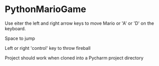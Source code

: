 # PythonMarioGame

Use eiter the left and right arrow keys to move Mario or 'A' or 'D' on the keyboard. 

Space to jump

Left or right 'control' key to throw fireball

Project should work when cloned into a Pycharm project directory
